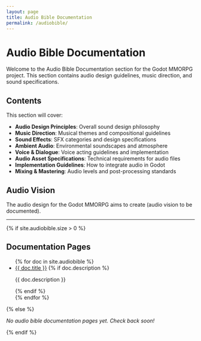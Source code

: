 ```yaml
---
layout: page
title: Audio Bible Documentation
permalink: /audiobible/
---
```


# Audio Bible Documentation

Welcome to the Audio Bible Documentation section for the Godot MMORPG project. This section contains audio design guidelines, music direction, and sound specifications.

## Contents

This section will cover:

- **Audio Design Principles**: Overall sound design philosophy
- **Music Direction**: Musical themes and compositional guidelines
- **Sound Effects**: SFX categories and design specifications
- **Ambient Audio**: Environmental soundscapes and atmosphere
- **Voice & Dialogue**: Voice acting guidelines and implementation
- **Audio Asset Specifications**: Technical requirements for audio files
- **Implementation Guidelines**: How to integrate audio in Godot
- **Mixing & Mastering**: Audio levels and post-processing standards

## Audio Vision

The audio design for the Godot MMORPG aims to create (audio vision to be documented).

---

{% if site.audiobible.size > 0 %}
## Documentation Pages

<ul>
{% for doc in site.audiobible %}
  <li>
    <a href="{{ doc.url | relative_url }}">{{ doc.title }}</a>
    {% if doc.description %}
      <p>{{ doc.description }}</p>
    {% endif %}
  </li>
{% endfor %}
</ul>
{% else %}
<p><em>No audio bible documentation pages yet. Check back soon!</em></p>
{% endif %}
